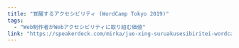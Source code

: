 ```yaml
---
title: "覚醒するアクセシビリティ (WordCamp Tokyo 2019)"
tags:
  - "Web制作者がWebアクセシビリティに取り組む価値"
link: "https://speakerdeck.com/mirka/jue-xing-suruakusesibiritei-wordcamp-tokyo-2019"
---
```

